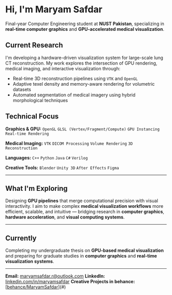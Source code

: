 

# Hi, I'm Maryam Safdar

Final-year Computer Engineering student at **NUST Pakistan**, specializing in **real-time computer graphics** and **GPU-accelerated medical visualization**.

## Current Research

I'm developing a hardware-driven visualization system for large-scale lung CT reconstruction.
My work explores the intersection of GPU rendering, medical imaging, and interactive visualization through:

* Real-time 3D reconstruction pipelines using `VTK` and `OpenGL`
* Adaptive texel density and memory-aware rendering for volumetric datasets
* Automated segmentation of medical imagery using hybrid morphological techniques


## **Technical Focus**

**Graphics & GPU:** `OpenGL` `GLSL (Vertex/Fragment/Compute)` `GPU Instancing` `Real-time Rendering`

**Medical Imaging:** `VTK` `DICOM Processing` `Volume Rendering` `3D Reconstruction`

**Languages:** `C++` `Python` `Java` `C#` `Verilog`

**Creative Tools:** `Blender` `Unity 3D` `After Effects` `Figma`

---

## **What I'm Exploring**

Designing **GPU pipelines** that merge computational precision with visual interactivity.
I aim to make complex **medical visualization workflows** more efficient, scalable, and intuitive — bridging research in **computer graphics**, **hardware acceleration**, and **visual computing systems**.

---

## **Currently**

Completing my undergraduate thesis on **GPU-based medical visualization** and preparing for graduate studies in **computer graphics** and **real-time visualization systems**.

---

**Email:** [maryamsafdar.r@outlook.com](mailto:maryamsafdar.r@outlook.com)
**LinkedIn:** [linkedin.com/in/maryamsafdar](#)
**Creative Projects in  behance:** [[behance/MaryamSafdar](https://www.behance.net/maryamsafdar4)](#)

